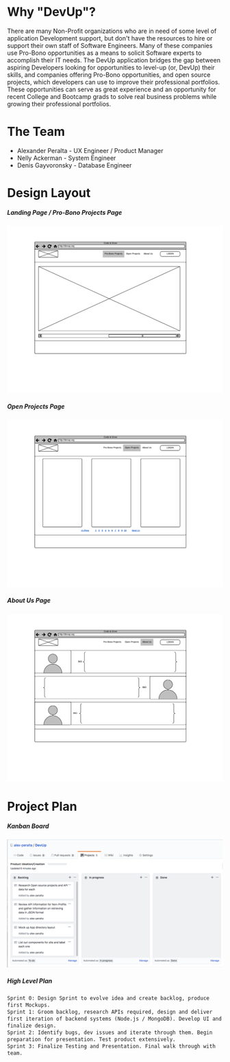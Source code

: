 # Why "DevUp"?
There are many Non-Profit organizations who are in need 
of some level of application Development support, but don't have the resources to hire or 
support their own staff of Software Engineers. Many of these companies use Pro-Bono opportunities 
as a means to solicit Software experts to accomplish their IT needs. The DevUp application bridges 
the gap between aspiring Developers looking for opportunities to level-up (or, DevUp) their skills, 
and companies offering Pro-Bono opportunities, and open source projects, which developers can use 
to improve their professional portfolios. These opportunities can serve as great experience and an 
opportunity for recent College and Bootcamp grads to solve real business problems while growing their
professional portfolios. 

# The Team
* Alexander Peralta - UX Engineer / Product Manager
* Nelly Ackerman - System Engineer
* Denis Gayvoronsky - Database Engineer 

# Design Layout
##### Landing Page / Pro-Bono Projects Page
![Page 1](images/devup_pg1.png)
##### Open Projects Page
![Page 2](images/devup_pg2.png)
##### About Us Page
![Page 2](images/devup_pg3.png)

# Project Plan

##### Kanban Board
![Page 2](images/kanban_board.png)
##### High Level Plan
```
Sprint 0: Design Sprint to evolve idea and create backlog, produce first Mockups.
Sprint 1: Groom backlog, research APIs required, design and deliver first iteration of backend systems (Node.js / MongoDB). Develop UI and finalize design.
Sprint 2: Identify bugs, dev issues and iterate through them. Begin preparation for presentation. Test product extensively.
Sprint 3: Finalize Testing and Presentation. Final walk through with team.
```




